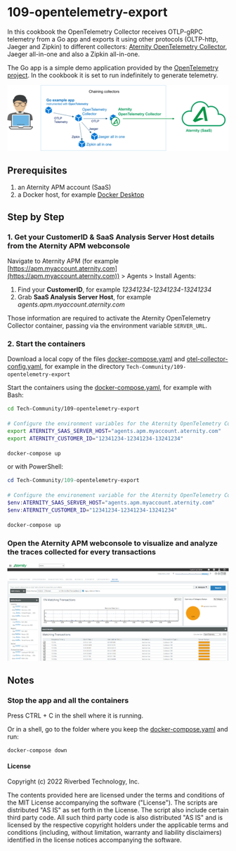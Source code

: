 # 109-opentelemetry-export

In this cookbook the OpenTelemetry Collector receives OTLP-gRPC telemetry from a Go app and exports it using other protocols (OLTP-http, Jaeger and Zipkin) to different collectors: [Aternity OpenTelemetry Collector](https://hub.docker.com/r/aternity/apm-collector), Jaeger all-in-one and also a Zipkin all-in-one.

The Go app is a simple demo application provided by the [OpenTelemetry project](https://github.com/open-telemetry). In the cookbook it is set to run indefinitely to generate telemetry.

![diagram](images/109-diagram.png)

## Prerequisites

1. an Aternity APM account (SaaS)
2. a Docker host, for example [Docker Desktop](https://www.docker.com/products/docker-desktop)

## Step by Step

### 1. Get your CustomerID & SaaS Analysis Server Host details from the Aternity APM webconsole

Navigate to Aternity APM (for example [https://apm.myaccount.aternity.com](https://apm.myaccount.aternity.com)) > Agents > Install Agents:

1. Find your **CustomerID**, for example *12341234-12341234-13241234*
2. Grab **SaaS Analysis Server Host**, for example *agents.apm.myaccount.aternity.com*

Those information are required to activate the Aternity OpenTelemetry Collector container, passing via the environment variable `SERVER_URL`. 

### 2. Start the containers

Download a local copy of the files [docker-compose.yaml](docker-compose.yaml) and [otel-collector-config.yaml](otel-collector-config.yaml), for example in the directory `Tech-Community/109-opentelemetry-export`

Start the containers using the [docker-compose.yaml](docker-compose.yaml), for example with Bash:

```bash
cd Tech-Community/109-opentelemetry-export

# Configure the environment variables for the Aternity OpenTelemetry Collector
export ATERNITY_SAAS_SERVER_HOST="agents.apm.myaccount.aternity.com"
export ATERNITY_CUSTOMER_ID="12341234-12341234-13241234"

docker-compose up
```

or with PowerShell:

```PowerShell
cd Tech-Community/109-opentelemetry-export

# Configure the environement variable for the Aternity OpenTelemetry Collector
$env:ATERNITY_SAAS_SERVER_HOST="agents.apm.myaccount.aternity.com"
$env:ATERNITY_CUSTOMER_ID="12341234-12341234-13241234"

docker-compose up
```

### Open the Aternity APM webconsole to visualize and analyze the traces collected for every transactions

![Aternity APM OpenTelemetry traces](images/aternity-opentelemetry-service109-js-transactions.png)

## Notes

### Stop the app and all the containers

Press CTRL + C in the shell where it is running.

Or in a shell, go to the folder where you keep the [docker-compose.yaml](docker-compose.yaml) and run:

```shell
docker-compose down
```

#### License

Copyright (c) 2022 Riverbed Technology, Inc.

The contents provided here are licensed under the terms and conditions of the MIT License accompanying the software ("License"). The scripts are distributed "AS IS" as set forth in the License. The script also include certain third party code. All such third party code is also distributed "AS IS" and is licensed by the respective copyright holders under the applicable terms and conditions (including, without limitation, warranty and liability disclaimers) identified in the license notices accompanying the software.
